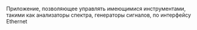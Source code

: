 Приложение, позволяющее управлять имеющимися инструментами, такими как анализаторы спектра, генераторы сигналов, по интерфейсу Ethernet